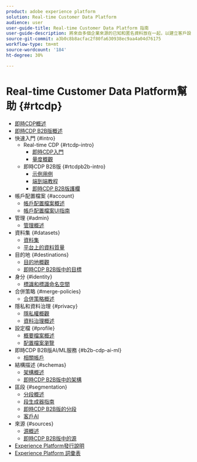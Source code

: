 ```yaml
---
product: adobe experience platform
solution: Real-time Customer Data Platform
audience: user
user-guide-title: Real-time Customer Data Platform 指南
user-guide-description: 將來自多個企業來源的已知和匿名資料放在一起，以建立客戶設定檔，從這些設定檔建立對象區段，並對協力廠商目的地啟動這些區段。
source-git-commit: a3b0c8b8acfac2f80fa630938ec9aa4a04d76175
workflow-type: tm+mt
source-wordcount: '184'
ht-degree: 30%

---
```



# Real-time Customer Data Platform幫助 {#rtcdp}

* [即時CDP概述](overview.md)
* [即時CDP B2B版概述](b2b-overview.md)
* 快速入門 {#intro}
   * Real-time CDP {#rtcdp-intro}
      * [即時CDP入門](get-started.md)
      * [量度概觀](home-page-dashboards.md)
   * 即時CDP B2B版 {#rtcdpb2b-intro}
      * [示例用例](./b2b-use-case.md)
      * [端到端教程](./b2b-tutorial.md)
      * [即時CDP B2B版護欄](b2b-guardrails.md)
* 帳戶配置檔案 {#account}
   * [帳戶配置檔案概述](accounts/account-profile-overview.md)
   * [帳戶配置檔案UI指南](accounts/account-profile-ui-guide.md)
* 管理 {#admin}
   * [管理概述](administration/admin-overview.md)
* 資料集 {#datasets}
   * [資料集](datasets/dataset.md)
   * [平台上的資料質量](datasets/data-quality.md)
* 目的地 {#destinations}
   * [目的地概觀](destinations/overview.md)
   * [即時CDP B2B版中的目標](destinations/b2b.md)
* 身分 {#identity}
   * [標識和標識命名空間](profile/identities-overview.md)
* 合併策略 {#merge-policies}
   * [合併策略概述](profile/merge-policies.md)
* 隱私和資料治理 {#privacy}
   * [隱私權概觀](privacy/privacy-overview.md)
   * [資料治理概述](privacy/data-governance-overview.md)
* 設定檔 {#profile}
   * [概要檔案概述](profile/profile-overview.md)
   * [配置檔案瀏覽](profile/profile-browse.md)
* 即時CDP B2B版AI/ML服務 {#b2b-cdp-ai-ml}
   * [相關帳戶](b2b-ai-ml-services/related-accounts.md)
* 結構描述 {#schemas}
   * [架構概述](schemas/overview.md)
   * [即時CDP B2B版中的架構](schemas/b2b.md)
* 區段 {#segmentation}
   * [分段概述](segmentation/segmentation-overview.md)
   * [段生成器指南](segmentation/segment-builder-guide.md)
   * [即時CDP B2B版的分段](segmentation/b2b.md)
   * [客戶AI](segmentation/customer-ai.md)
* 來源 {#sources}
   * [源概述](sources/sources-overview.md)
   * [即時CDP B2B版中的源](sources/b2b.md)
* [Experience Platform發行說明](https://www.adobe.com/go/platform-release-notes-en)
* [Experience Platform 詞彙表](https://www.adobe.com/go/platform-glossary-en)

